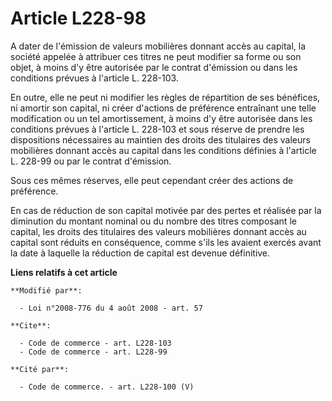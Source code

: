# Article L228-98

A dater de l'émission de valeurs mobilières donnant accès au capital, la société appelée à attribuer ces titres ne peut
modifier sa forme ou son objet, à moins d'y être autorisée par le contrat d'émission ou dans les conditions prévues à
l'article L. 228-103. 

En outre, elle ne peut ni modifier les règles de répartition de ses bénéfices, ni amortir son capital, ni créer d'actions de
préférence entraînant une telle modification ou un tel amortissement, à moins d'y être autorisée dans les conditions prévues
à l'article L. 228-103 et sous réserve de prendre les dispositions nécessaires au maintien des droits des titulaires des
valeurs mobilières donnant accès au capital dans les conditions définies à l'article L. 228-99 ou par le contrat d'émission. 

Sous ces mêmes réserves, elle peut cependant créer des actions de préférence. 

En cas de réduction de son capital motivée par des pertes et réalisée par la diminution du montant nominal ou du nombre des
titres composant le capital, les droits des titulaires des valeurs mobilières donnant accès au capital sont réduits en
conséquence, comme s'ils les avaient exercés avant la date à laquelle la réduction de capital est devenue définitive.

**Liens relatifs à cet article**

	**Modifié par**:

	  - Loi n°2008-776 du 4 août 2008 - art. 57

	**Cite**:

	  - Code de commerce - art. L228-103
	  - Code de commerce - art. L228-99

	**Cité par**:

	  - Code de commerce. - art. L228-100 (V)
